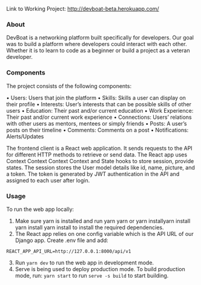 Link to Working Project: http://devboat-beta.herokuapp.com/

### About

DevBoat is a networking platform built specifically for developers. Our goal was to build a platform where developers could interact with each other. Whether it is to learn to code as a beginner or build a project as a veteran developer. 

### Components

The project consists of the following components:

• Users: Users that join the platform
• Skills: Skills a user can display on their profile
• Interests: User’s interests that can be possible skills of other users
• Education: Their past and/or current education
• Work Experience: Their past and/or current work experience 
• Connections: Users’ relations with other users as mentors, mentees or simply friends
• Posts: A user’s posts on their timeline
• Comments: Comments on a post
• Notifications: Alerts/Updates

The frontend client is a React web application. It sends requests to the API for different HTTP methods to retrieve or send data. The React app uses Context Context Context Context and State hooks to store session, provide states. The session stores the User model details like id, name, picture, and a token. The token is generated by JWT authentication in the API and assigned to each user after login.

### Usage
To run the web app locally:
1. Make sure yarn is installed and run yarn yarn or yarn installyarn install yarn install yarn install to install the required dependencies.
2. The React app relies on one config variable which is the API URL of our Django app. Create .env file and add: 
  ```
  REACT_APP_API_URL=http://127.0.0.1:8000/api/v1
  ```
3. Run `yarn dev` to run the web app in development mode.
4. Serve is being used to deploy production mode. To build production mode, run: `yarn start` to run `serve -s build` to start building.
